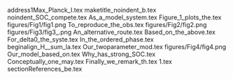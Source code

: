 address1Max_Planck_I.tex
maketitle_noindent_b.tex
noindent_SOC_compete.tex
As_a_model_system.tex
Figure_1_plots_the.tex
figures/Fig1/fig1.png
To_reproduce_the_obs.tex
figures/Fig2/fig2.png
figures/Fig3/fig3_.png
An_alternative_route.tex
Based_on_the_above.tex
For_delta0_the_syste.tex
In_the_ordered_phase.tex
beginalign_H__sum_la.tex
Our_twoparameter_mod.tex
figures/Fig4/fig4.png
Our_model_based_on.tex
Why_has_strong_SOC.tex
Conceptually_one_may.tex
Finally_we_remark_th.tex
1.tex
sectionReferences_be.tex